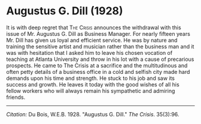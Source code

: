 <!--
title:   Augustus G. Dill
author:  Du Bois, W.E.B.
journal: The Crisis
year:    1928
volume:  35
issue:   3
pages:   96
-->
# Augustus G. Dill (1928)

It is with deep regret that <span style="font-variant:small-caps;">The Crisis</span> announces the withdrawal with this issue of Mr. Augustus G. Dill as Business Manager. For nearly fifteen years Mr. Dill has given us loyal and efficient service. He was by nature and training the sensitive artist and musician rather than the business man and it was with hesitation that I asked him to leave his chosen vocation of teaching at Atlanta University and throw in his lot with a cause of precarious prospects. He came to The Crisis at a sacrifice and the multitudinous and often petty details of a business office in a cold and selfish city made hard demands upon his time and strength. He stuck to his job and saw its success and growth. He leaves it today with the good wishes of all his fellow workers who will always remain his sympathetic and admiring friends.

_________________
*Citation:* Du Bois, W.E.B. 1928. "Augustus G. Dill." *The Crisis*. 35(3):96.
